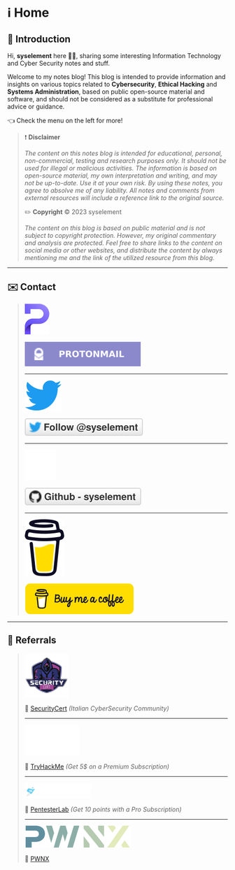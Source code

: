 # ℹ️ Home

## 🤝 Introduction

Hi, **syselement** here 🧑‍💻, sharing some interesting Information Technology and Cyber Security notes and stuff.

Welcome to my notes blog! This blog is intended to provide information and insights on various topics related to **Cybersecurity**, **Ethical Hacking** and **Systems Administration**, based on public open-source material and software, and should not be considered as a substitute for professional advice or guidance.

👈 Check the menu on the left for more!

> ❗ **Disclaimer**
>
> *The content on this notes blog is intended for educational, personal, non-commercial, testing and research purposes only. It should not be used for illegal or malicious activities. The information is based on open-source material, my own interpretation and writing, and may not be up-to-date. Use it at your own risk. By using these notes, you agree to absolve me of any liability. All notes and comments from external resources will include a reference link to the original source.*
>
> ✏️ **Copyright** ©️ 2023 syselement
>
> *The content on this blog is based on public material and is not subject to copyright protection. However, my original commentary and analysis are protected. Feel free to share links to the content on social media or other websites, and distribute the content by always mentioning me and the link of the utilized resource from this blog.*

------

## ✉️ Contact

> [![](.gitbook/assets/proton.svg)](mailto:pm@syselement.com)
>
> [![](.gitbook/assets/protonmail.svg)](mailto:pm@syselement.com)
>
> ------
>
> [![](.gitbook/assets/twitter.svg)](https://go.syselement.com/twitter)
>
> [![](.gitbook/assets/twitter-syselement.svg)](https://go.syselement.com/twitter)
>
> ------
>
> [![](.gitbook/assets/github.svg)](https://go.syselement.com/github)
>
> [![](.gitbook/assets/github-syselement.svg)](https://go.syselement.com/github)
>
> ------
>
> [![](.gitbook/assets/buymeacoffeee.svg)](https://go.syselement.com/buymeacoffee)
>
> [![](.gitbook/assets/buymeacoffee.svg)](https://go.syselement.com/buymeacoffee)

------

## 🍕 Referrals

> [![](.gitbook/assets/securitycert.svg)](https://upgrade.chat/securitycert?referralCode=778322883629023243)
>
> 🔗 [SecurityCert](https://upgrade.chat/securitycert?referralCode=778322883629023243) *(Italian CyberSecurity Community)*
>
> ------
>
> [![](.gitbook/assets/tryhackme.svg)](https://tryhackme.com/signup?referrer=5f960ba99fb18d5314f76d5f) 
>
> 🔗 [TryHackMe](https://tryhackme.com/signup?referrer=5f960ba99fb18d5314f76d5f) *(Get 5$ on a Premium Subscription)*
>
> ------
>
> [![](.gitbook/assets/pentesterlab.png)](https://pentesterlab.com/referral/KpBnjOZqb3wbTA)
>
> 🔗 [PentesterLab](https://pentesterlab.com/referral/KpBnjOZqb3wbTA) *(Get 10 points with a Pro Subscription)*
>
> ------
>
> [![](.gitbook/assets/pwnx.svg)](https://play.pwnx.io/#/register/referral/7d3777ec-ae01-4cb9-941e-9f8ae6aa7bca)
>
> 🔗 [PWNX](https://play.pwnx.io/#/register/referral/7d3777ec-ae01-4cb9-941e-9f8ae6aa7bca)
